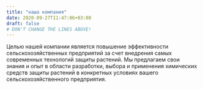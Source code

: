 ```yaml
---
title: "наша компания"
date: 2020-09-27T11:47:06+03:00
draft: false 
# DON'T CHANGE THE LINES ABOVE!
---
```


Целью нашей компании является повышение эффективности сельскохозяйственных предприятий за счет внедрения самых современных технологий защиты растений. Мы предлагаем свои знания и опыт в области разработки, выбора и применения химических средств защиты растений в конкретных условиях вашего сельскохозяйственного предприятия.

